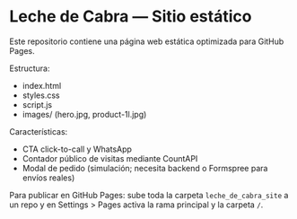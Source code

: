 
# Leche de Cabra — Sitio estático


Este repositorio contiene una página web estática optimizada para GitHub Pages.


Estructura:
- index.html
- styles.css
- script.js
- images/ (hero.jpg, product-1l.jpg)

Características:
- CTA click-to-call y WhatsApp
- Contador público de visitas mediante CountAPI
- Modal de pedido (simulación; necesita backend o Formspree para envíos reales)

Para publicar en GitHub Pages: sube toda la carpeta `leche_de_cabra_site` a un repo y en Settings > Pages activa la rama principal y la carpeta `/`.
